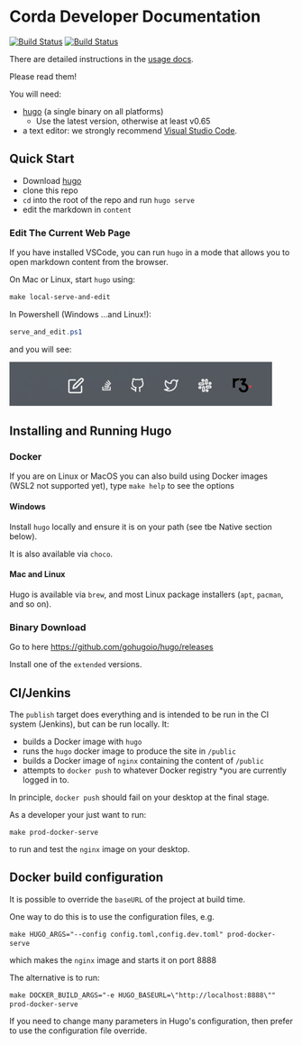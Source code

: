 # Corda Developer Documentation

[![Build Status](https://ci01.dev.r3.com/buildStatus/icon?job=Docs-Builders%2FBuild%2Fdocs-site%2Fmaster)](https://ci01.dev.r3.com/job/Docs-Builders/job/Build/job/docs-site/job/master/)
[![Build Status](https://ci01.dev.r3.com/buildStatus/icon?job=Docs-Builders%2FDeploy%2Fdocs-site%2Fmaster&subject=deploy&status=ok)](https://ci01.dev.r3.com/job/Docs-Builders/job/Deploy/job/docs-site/job/master/)

There are detailed instructions in the  [usage docs](usage-docs/readme.md).

Please read them!

You will need:

* [hugo](https://github.com/gohugoio/hugo/releases)  (a single binary on all platforms)
    * Use the latest version, otherwise at least v0.65
* a text editor: we strongly recommend [Visual Studio Code](https://code.visualstudio.com/).

## Quick Start

* Download [hugo](https://github.com/gohugoio/hugo/releases)
* clone this repo
* `cd` into the root of the repo and run `hugo serve`
* edit the markdown in `content`

### Edit The Current Web Page

If you have installed VSCode, you can run `hugo` in a mode that allows you to open markdown content from the browser.

On Mac or Linux, start `hugo` using:

```makefile
make local-serve-and-edit
```

In Powershell (Windows ...and Linux!):

```powershell
serve_and_edit.ps1
```

and you will see:

![edit markdown](usage-docs/images/page-edit.png)

## Installing and Running Hugo

### Docker

If you are on Linux or MacOS you can also build using Docker images (WSL2 not supported yet), type `make help` to see the options

#### Windows

Install `hugo` locally and ensure it is on your path (see tbe Native section below).

It is also available via `choco`.

#### Mac and Linux

Hugo is available via `brew`, and most Linux package installers (`apt`, `pacman`, and so on).

### Binary Download

Go to here https://github.com/gohugoio/hugo/releases

Install one of the `extended` versions.

## CI/Jenkins

The `publish` target does everything and is intended to be run in the CI system (Jenkins), but can be run locally.  It:

* builds a Docker image with `hugo`
* runs the `hugo` docker image to produce the site in `/public`
* builds a Docker image of `nginx` containing the content of `/public`
* attempts to `docker push` to whatever Docker registry *you are currently logged in to.

In principle, `docker push` should fail on your desktop at the final stage.

As a developer your just want to run:

```
make prod-docker-serve
```

to run and test the `nginx` image on your desktop.


##  Docker build configuration

It is possible to override the `baseURL` of the project at build time.

One way to do this is to use the configuration files, e.g.

```shell script
make HUGO_ARGS="--config config.toml,config.dev.toml" prod-docker-serve
```

which makes the `nginx` image and starts it on port 8888

The alternative is to run:

```shell script
make DOCKER_BUILD_ARGS="-e HUGO_BASEURL=\"http://localhost:8888\"" prod-docker-serve
```

If you need to change many parameters in Hugo's configuration, then prefer
to use the configuration file override.
